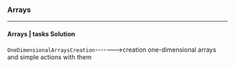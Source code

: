 ### Arrays ###
***
#### Arrays | tasks Solution ####

`OneDimensionalArraysCreation`------->creation one-dimensional arrays and simple actions with them

